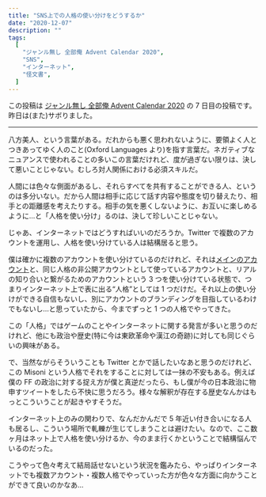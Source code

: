 ```yaml
---
title: "SNS上での人格の使い分けをどうするか"
date: "2020-12-07"
description: ""
tags:
  [
    "ジャンル無し 全部俺 Advent Calendar 2020",
    "SNS",
    "インターネット",
    "怪文書",
  ]
---
```


この投稿は [ジャンル無し 全部俺 Advent Calendar 2020](https://adventar.org/calendars/5495) の 7 日目の投稿です。昨日は(また)サボりました。

---

八方美人、という言葉がある。だれからも悪く思われないように、要領よく人とつきあってゆく人のこと(Oxford Languages より)を指す言葉だ。ネガティブなニュアンスで使われることの多いこの言葉だけれど、度が過ぎない限りは、決して悪いことじゃない。むしろ対人関係における必須スキルだ。

人間には色々な側面があるし、それらすべてを共有することができる人、というのは多分いない。だから人間は相手に応じて話す内容や態度を切り替えたり、相手との距離感を考えたりする。相手の気を悪くしないように、お互いに楽しめるように...と「人格を使い分け」るのは、決して珍しいことじゃない。

じゃあ、インターネットではどうすればいいのだろうか。Twitter で複数のアカウントを運用し、人格を使い分けている人は結構居ると思う。

僕は確かに複数のアカウントを使い分けているのだけれど、それは[メインのアカウント](https://twitter.com/misonln41)と、同じ人格の非公開アカウントとして使っているアカウントと、リアルの知り合いと繋がるためのアカウントという 3 つを使い分けている状態で、つまりインターネット上で表に出る“人格”としては 1 つだけだ。それ以上の使い分けができる自信もないし、別にアカウントのブランディングを目指しているわけでもないし...と思っていたから、今までずっと 1 つの人格でやってきた。

この「人格」ではゲームのことやインターネットに関する発言が多いと思うのだけれど、他にも政治や歴史(特に今は東欧革命や漢江の奇跡)に対しても同じぐらいの興味がある。

で、当然ながらそういうことも Twitter とかで話したいなあと思うのだけれど、この Misoni という人格でそれをすることに対しては一抹の不安もある。例えば僕の FF の政治に対する捉え方が僕と真逆だったら、もし僕が今の日本政治に物申すツイートをしたら不快に思うだろう。様々な解釈が存在する歴史なんかはもっとこういうことが起きやすそうだ。

インターネット上のみの関わりで、なんだかんだで 5 年近い付き合いになる人も居るし、こういう場所で軋轢が生じてしまうことは避けたい。なので、ここ数ヶ月はネット上で人格を使い分けるか、今のまま行くかということで結構悩んでいるのだった。

こうやって色々考えて結局話せないという状況を鑑みたら、やっぱりインターネットでも複数アカウント・複数人格でやっていった方が色々な方面に向かうことができて良いのかなあ...
